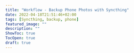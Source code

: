 ```yaml
---
title: "Workflow - Backup Phone Photos with Syncthing"
date: 2022-04-18T21:51:46+02:00
tags: [Syncthing, backup, phone]
featured_image: ""
description: ""
ShowToc: true
TocOpen: true
draft: true
---
```

